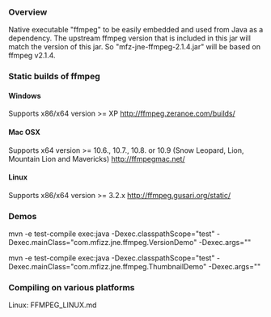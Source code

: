 ### Overview

Native executable "ffmpeg" to be easily embedded and used from Java as a dependency.
The upstream ffmpeg version that is included in this jar will match the version
of this jar. So "mfz-jne-ffmpeg-2.1.4.jar" will be based on ffmpeg v2.1.4.


### Static builds of ffmpeg

#### Windows

Supports x86/x64 version >= XP
http://ffmpeg.zeranoe.com/builds/

#### Mac OSX

Supports x64 version >= 10.6., 10.7., 10.8. or 10.9 (Snow Leopard, Lion, Mountain Lion and Mavericks)
http://ffmpegmac.net/

#### Linux

Supports x86/x64 version >= 3.2.x
http://ffmpeg.gusari.org/static/

### Demos

mvn -e test-compile exec:java -Dexec.classpathScope="test" -Dexec.mainClass="com.mfizz.jne.ffmpeg.VersionDemo" -Dexec.args=""

mvn -e test-compile exec:java -Dexec.classpathScope="test" -Dexec.mainClass="com.mfizz.jne.ffmpeg.ThumbnailDemo" -Dexec.args=""

### Compiling on various platforms

Linux: FFMPEG_LINUX.md